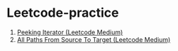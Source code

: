 # Leetcode-practice

1. [Peeking Iterator (Leetcode Medium)](284_Peeking_Iterator.md)
1. [All Paths From Source To Target (Leetcode Medium)](797_All_Paths_From_SOurce_To_Target.md)
